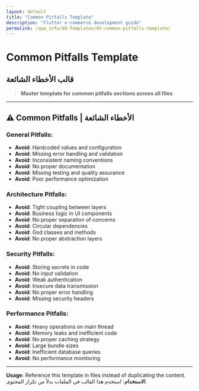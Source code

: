 ```yaml
---
layout: default
title: "Common Pitfalls Template"
description: "Flutter e-commerce development guide"
permalink: /app_info/00-Templates/05-common-pitfalls-template/
---
```


# Common Pitfalls Template
## قالب الأخطاء الشائعة

> **Master template for common pitfalls sections across all files**

---

## ⚠️ **Common Pitfalls | الأخطاء الشائعة**

### **General Pitfalls:**
- **Avoid**: Hardcoded values and configuration
- **Avoid**: Missing error handling and validation
- **Avoid**: Inconsistent naming conventions
- **Avoid**: No proper documentation
- **Avoid**: Missing testing and quality assurance
- **Avoid**: Poor performance optimization

### **Architecture Pitfalls:**
- **Avoid**: Tight coupling between layers
- **Avoid**: Business logic in UI components
- **Avoid**: No proper separation of concerns
- **Avoid**: Circular dependencies
- **Avoid**: God classes and methods
- **Avoid**: No proper abstraction layers

### **Security Pitfalls:**
- **Avoid**: Storing secrets in code
- **Avoid**: No input validation
- **Avoid**: Weak authentication
- **Avoid**: Insecure data transmission
- **Avoid**: No proper error handling
- **Avoid**: Missing security headers

### **Performance Pitfalls:**
- **Avoid**: Heavy operations on main thread
- **Avoid**: Memory leaks and inefficient code
- **Avoid**: No proper caching strategy
- **Avoid**: Large bundle sizes
- **Avoid**: Inefficient database queries
- **Avoid**: No performance monitoring

---

**Usage**: Reference this template in files instead of duplicating the content.
**الاستخدام**: استخدم هذا القالب في الملفات بدلاً من تكرار المحتوى.
